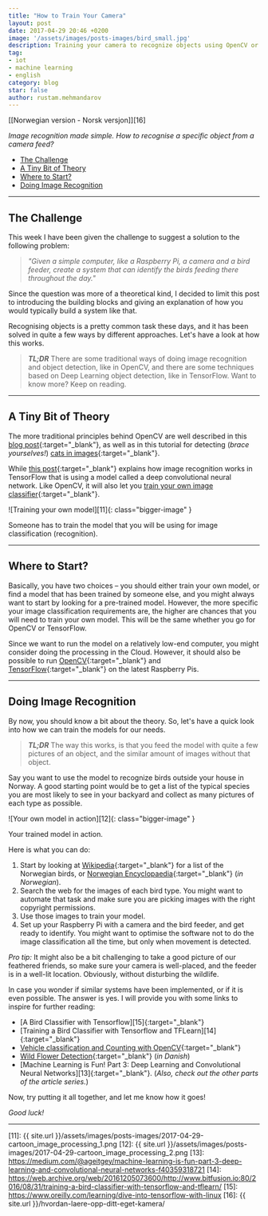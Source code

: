 ```yaml
---
title: "How to Train Your Camera"
layout: post
date: 2017-04-29 20:46 +0200
image: '/assets/images/posts-images/bird_small.jpg'
description: Training your camera to recognize objects using OpenCV or TensorFlow
tag:
- iot
- machine learning
- english
category: blog
star: false
author: rustam.mehmandarov
---
```

[\[Norwegian version - Norsk versjon\]][16]

_Image recognition made simple. How to recognise a specific object from a camera feed?_

- [The Challenge](#the-challenge)
- [A Tiny Bit of Theory](#a-tiny-bit-of-theory)
- [Where to Start?](#where-to-start)
- [Doing Image Recognition](#doing-image-recognition)

---

## The Challenge

This week I have been given the challenge to suggest a solution to the following problem:

> *"Given a simple computer, like a Raspberry Pi, a camera and a bird feeder, create a system that can identify the birds feeding there throughout the day."*

Since the question was more of a theoretical kind, I decided to limit this post to introducing the building blocks and giving an explanation of how you would typically build a system like that.

Recognising objects is a pretty common task these days, and it has been solved in quite a few ways by different approaches. Let's have a look at how this works.

> _**TL;DR**_ There are some traditional ways of doing image recognition and object detection, like in OpenCV, and there are some techniques based on Deep Learning object detection, like in TensorFlow. Want to know more? Keep on reading.

---

## A Tiny Bit of Theory

The more traditional principles behind OpenCV are well described in this [blog post][1]{:target="_blank"}, as well as in this tutorial for detecting (*brace yourselves!*) [cats in images][2]{:target="_blank"}.

While [this post][4]{:target="_blank"} explains how image recognition works in TensorFlow that is using a model called a deep convolutional neural network. Like OpenCV, it will also let you [train your own image classifier][3]{:target="_blank"}.

![Training your own model][11]{: class="bigger-image" }
<figcaption class = "caption">Someone has to train the model that you will be using for image classification (recognition).</figcaption>

---

## Where to Start?

Basically, you have two choices – you should either train your own model, or find a model that has been trained by someone else, and you might always want to start by looking for a pre-trained model. However, the more specific your image classification requirements are, the higher are chances that you will need to train your own model. This will be the same whether you go for OpenCV or TensorFlow.

Since we want to run the model on a relatively low-end computer, you might consider doing the processing in the Cloud. However, it should also be possible to run [OpenCV][5]{:target="_blank"} and [TensorFlow][6]{:target="_blank"} on the latest Raspberry Pis.

---

## Doing Image Recognition

By now, you should know a bit about the theory. So, let's have a quick look into how we can train the models for our needs. 

> _**TL;DR**_ The way this works, is that you feed the model with quite a few pictures of an object, and the similar amount of images without that object.

Say you want to use the model to recognize birds outside your house in Norway. A good starting point would be to get a list of the typical species you are most likely to see in your backyard and collect as many pictures of each type as possible. 

![Your own model in action][12]{: class="bigger-image" }
<figcaption class = "caption">Your trained model in action.</figcaption>

Here is what you can do:

1. Start by looking at [Wikipedia][7]{:target="_blank"} for a list of the Norwegian birds, or [Norwegian Encyclopaedia][8]{:target="_blank"} (*in Norwegian*).
2. Search the web for the images of each bird type. You might want to automate that task and make sure you are picking images with the right copyright permissions.
3. Use those images to train your model.
4. Set up your Raspberry Pi with a camera and the bird feeder, and get ready to identify. You might want to optimise the software not to do the image classification all the time, but only when movement is detected. 

*Pro tip:* It might also be a bit challenging to take a good picture of our feathered friends, so make sure your camera is well-placed, and the feeder is in a well-lit location. Obviously, without disturbing the wildlife.

In case you wonder if similar systems have been implemented, or if it is even possible. The answer is yes. I will provide you with some links to inspire for further reading:

* [A Bird Classifier with Tensorflow][15]{:target="_blank"}
* [Training a Bird Classifier with Tensorflow and TFLearn][14]{:target="_blank"}
* [Vehicle classification and Counting with OpenCV][9]{:target="_blank"}
* [Wild Flower Detection][10]{:target="_blank"} (*in Danish*)
* [Machine Learning is Fun! Part 3: Deep Learning and Convolutional Neural Networks][13]{:target="_blank"}. (*Also, check out the other parts of the article series.*)

Now, try putting it all together, and let me know how it goes! 

*Good luck!*

---

[1]: http://www.learnopencv.com/image-recognition-and-object-detection-part1/
[2]: http://www.pyimagesearch.com/2016/06/20/detecting-cats-in-images-with-opencv/
[3]: https://research.googleblog.com/2016/03/train-your-own-image-classifier-with.html
[4]: https://www.tensorflow.org/tutorials/keras/basic_classification
[5]: http://www.pyimagesearch.com/2016/04/18/install-guide-raspberry-pi-3-raspbian-jessie-opencv-3/
[6]: https://svds.com/tensorflow-image-recognition-raspberry-pi/
[7]: https://en.wikipedia.org/wiki/List_of_birds_of_Norway
[8]: https://snl.no/Fugler_i_Norge
[9]: https://www.youtube.com/watch?v=S-W9tMZu8PU
[10]: http://www.fyens.dk/article/3141726?fbrefresh=true
[11]: {{ site.url }}/assets/images/posts-images/2017-04-29-cartoon_image_processing_1.png
[12]: {{ site.url }}/assets/images/posts-images/2017-04-29-cartoon_image_processing_2.png
[13]: https://medium.com/@ageitgey/machine-learning-is-fun-part-3-deep-learning-and-convolutional-neural-networks-f40359318721
[14]: https://web.archive.org/web/20161205073600/http://www.bitfusion.io:80/2016/08/31/training-a-bird-classifier-with-tensorflow-and-tflearn/
[15]: https://www.oreilly.com/learning/dive-into-tensorflow-with-linux
[16]: {{ site.url }}/hvordan-laere-opp-ditt-eget-kamera/
